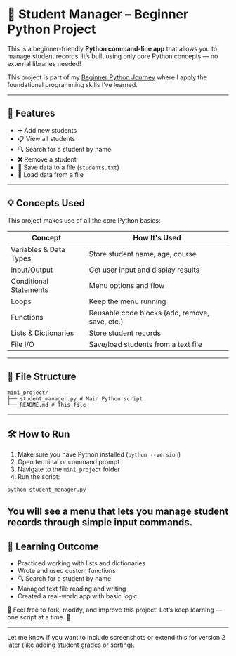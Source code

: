 # 📝 Student Manager – Beginner Python Project

This is a beginner-friendly **Python command-line app** that allows you to manage student records. It’s built using only core Python concepts — no external libraries needed!

This project is part of my [Beginner Python Journey](../README.md) where I apply the foundational programming skills I’ve learned.

---

## 🚀 Features

- ➕ Add new students
- 📋 View all students
- 🔍 Search for a student by name
- ❌ Remove a student
- 💾 Save data to a file (`students.txt`)
- 📂 Load data from a file

---

## 💡 Concepts Used

This project makes use of all the core Python basics:

| Concept | How It's Used |
|--------|----------------|
| Variables & Data Types | Store student name, age, course |
| Input/Output | Get user input and display results |
| Conditional Statements | Menu options and flow |
| Loops | Keep the menu running |
| Functions | Reusable code blocks (add, remove, save, etc.) |
| Lists & Dictionaries | Store student records |
| File I/O | Save/load students from a text file |

---

## 📁 File Structure

```
mini_project/
├── student_manager.py # Main Python script
└── README.md # This file
```


---

## 🛠️ How to Run

1. Make sure you have Python installed (`python --version`)
2. Open terminal or command prompt
3. Navigate to the `mini_project` folder
4. Run the script:

```bash
python student_manager.py
```
You will see a menu that lets you manage student records through simple input commands.
---
## 🧠 Learning Outcome
- Practiced working with lists and dictionaries
- Wrote and used custom functions
- 🔍 Search for a student by name
- Managed text file reading and writing
- Created a real-world app with basic logic

💬 Feel free to fork, modify, and improve this project!
Let’s keep learning — one script at a time. 🔁

---

Let me know if you want to include screenshots or extend this for version 2 later (like adding student grades or sorting).
